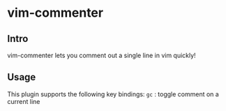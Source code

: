 # vim-commenter
## Intro
vim-commenter lets you comment out a single line in vim quickly!
## Usage
This plugin supports the following key bindings:
  `gc` : toggle comment on a current line
